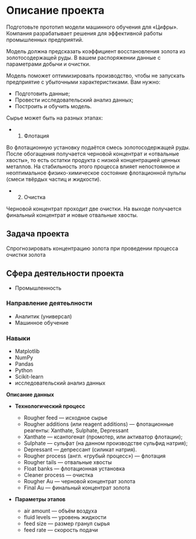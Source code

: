 <h1> Описание проекта </h1>

Подготовьте прототип модели машинного обучения для «Цифры». Компания разрабатывает решения для эффективной работы промышленных предприятий.


Модель должна предсказать коэффициент восстановления золота из золотосодержащей руды. В вашем распоряжении данные с параметрами добычи и очистки.


Модель поможет оптимизировать производство, чтобы не запускать предприятие с убыточными характеристиками.
Вам нужно:


- Подготовить данные;
- Провести исследовательский анализ данных;
- Построить и обучить модель.

Сырье может быть на разных этапах:

- 1. Флотация


Во флотационную установку подаётся смесь золотосодержащей руды. После обогащения получается черновой концентрат и «отвальные хвосты», то есть остатки продукта с низкой концентрацией ценных металлов.
На стабильность этого процесса влияет непостоянное и неоптимальное физико-химическое состояние флотационной пульпы (смеси твёрдых частиц и жидкости).


- 2. Очистка 


Черновой концентрат проходит две очистки. На выходе получается финальный концентрат и новые отвальные хвосты.



<h2> Задача проекта </h2>

Спрогнозировать концентрацию золота при проведении процесса очистки золота

<h2> Сфера деятельности проекта </h2>

- Промышленность

<h3> Направление деятеьлности </h3>


- Аналитик (универсал)
- Машинное обучение


<h3> Навыки </h3>

- Matplotlib
- NumPy
- Pandas
- Python
- Scikit-learn
- исследовательский анализ данных


**Описание данных**


- **Технологический процесс**
    - Rougher feed — исходное сырье
    - Rougher additions (или reagent additions) — флотационные реагенты: Xanthate, Sulphate, Depressant
    - Xanthate — ксантогенат (промотер, или активатор флотации);
    - Sulphate — сульфат (на данном производстве сульфид натрия);
    - Depressant — депрессант (силикат натрия).
    - Rougher process (англ. «грубый процесс») — флотация
    - Rougher tails — отвальные хвосты
    - Float banks — флотационная установка
    - Cleaner process — очистка
    - Rougher Au — черновой концентрат золота
    - Final Au — финальный концентрат золота

    
- **Параметры этапов**
    - air amount — объём воздуха
    - fluid levels — уровень жидкости
    - feed size — размер гранул сырья
    - feed rate — скорость подачи
